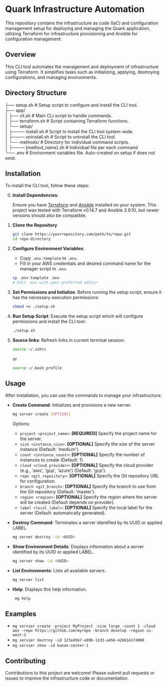 # Quark Infrastructure Automation

This repository contains the infrastructure as code (IaC) and configuration management setup for deploying and managing the Quark application, utilizing Terraform for infrastructure provisioning and Ansible for configuration management.

## Overview

This CLI tool automates the management and deployment of infrastructure using Terraform. It simplifies tasks such as initializing, applying, destroying configurations, and managing environments.

## Directory Structure

├── setup.sh # Setup script to configure and install the CLI tool.  
├── app/  
│ ├── cli.sh # Main CLI script to handle commands.  
│ ├── terraform.sh # Script containing Terraform functions.  
│ └── setup/  
│ ├──── install.sh # Script to install the CLI tool system-wide.  
│ ├──── uninstall.sh # Script to uninstall the CLI tool.  
│ └── methods/ # Directory for individual command scripts.  
│ ├──── [method_name].sh # Individual file per each command  
└── .env # Environment variables file. Auto-created on setup if does not exist.


## Installation

To install the CLI tool, follow these steps:

0. **Install Dependencies**:

   Ensure you have [Terraform](https://developer.hashicorp.com/terraform/install) and [Ansible](https://docs.ansible.com/ansible/latest/installation_guide/intro_installation.html) installed on your system. This project was tested with Terraform v0.14.7 and Ansible 2.9.10, but newer versions should also be compatible.


1. **Clone the Repository**
   ```bash
   git clone https://yourrepository.com/path/to/repo.git
   cd repo-directory
   ```


2. **Configure Environment Variables**:
    - Copy `.env.template` to `.env`.
    - Fill in your AWS credentials and desired command name for the manager script in `.env`.

    ```bash
    cp .env.template .env
    # Edit .env with your preferred editor
    ```

3. **Set Permissions and Initialize**: Before running the setup script, ensure it has the necessary execution permissions:

    ```bash
    chmod +x ./setup.sh
    ```

4. **Run Setup Script**: Execute the setup script which will configure permissions and install the CLI tool:

    ```bash
    ./setup.sh
    ```

5. **Source links**: Refresh links in current terminal session:

    ```bash
    source ~/.zshrc
    ```
   or
    ```bash
    source ~/.bash_profile
    ```

## Usage

After installation, you can use the commands to manage your infrastructure:

- **Create Command**: Initializes and provisions a new server.
  ```bash
  mg server create [OPTIONS]
   ```
  Options:
    - `project <project_name>`: **[REQUIRED]** Specify the project name for the server.
    - `size <instance_size>`: **[OPTIONAL]** Specify the size of the server instance (Default: 'medium').
    - `count <instance_count>`: **[OPTIONAL]** Specify the number of instances to create (Default: 1).
    - `cloud <cloud_provider>`: **[OPTIONAL]** Specify the cloud provider (e.g., 'aws', 'gcp', 'azure') (Default: 'gcp').
    - `repo <git_repository>`: **[OPTIONAL]** Specify the Git repository URL for configuration.
    - `branch <git_branch>`: **[OPTIONAL]** Specify the branch to use from the Git repository (Default: 'master').
    - `region <region>`: **[OPTIONAL]** Specify the region where the server will be created (Default depends on provider).
    - `label <local_label>`: **[OPTIONAL]** Specify the local label for the server (Default: automatically generated).


- **Destroy Command**: Terminates a server identified by its UUID or applied LABEL.
  ```bash
  mg server destroy -id <UUID>
   ```

- **Show Environment Details**: Displays information about a server identified by its UUID or applied LABEL.
  ```bash
  mg server show -id <UUID>
   ```

- **List Environments**: Lists all available servers.
  ```bash
  mg server list
   ```

- **Help**: Displays this help information.
  ```bash
   mg help
   ```

## Examples
- `mg servier create -project MyProject -size large -count 2 -cloud aws -repo https://github.com/myrepo -branch develop -region us-west-2`
- `mg servier destroy -id 123e4567-e89b-12d3-a456-426614174000`
- `mg servier show -id banan-center-1`

## Contributing

Contributions to this project are welcome! Please submit pull requests or issues to improve the infrastructure code or documentation.


